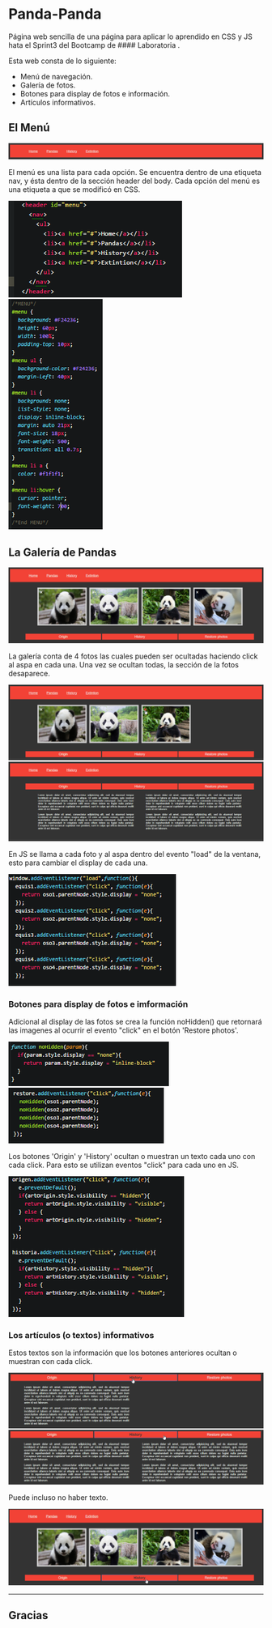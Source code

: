 # Panda-Panda

  Página web sencilla de una página para aplicar lo aprendido en CSS y JS hata el Sprint3 del Bootcamp de #### Laboratoria .

  Esta web consta de lo siguiente:

  - Menú de navegación.
  - Galería de fotos.
  - Botones para display de fotos e información.
  - Artículos informativos.

## El Menú
![Alt text](/assets/img/menu_img.png?raw=true)

  El menú es una lista para cada opción. Se encuentra dentro de una etiqueta nav, y ésta dentro de la sección header del body.
  Cada opción del menú es una etiqueta a que se modificó en CSS.

![Alt text](/assets/img/menu_html.png?raw=true)
![Alt text](/assets/img/menu_css.png?raw=true)

## La Galería de Pandas

![Alt text](/assets/img/fotos_img.png?raw=true)

  La galería conta de 4 fotos las cuales pueden ser ocultadas haciendo click al aspa en cada una. Una vez se ocultan todas, la sección de la fotos desaparece.

![Alt text](/assets/img/fotos_close.png?raw=true)
![Alt text](/assets/img/foton_none.png?raw=true)

  En JS se llama a cada foto y al aspa dentro del evento "load" de la ventana, esto para cambiar el display de cada una.

![Alt text](/assets/img/fotos_event.png?raw=true)

### Botones para display de fotos e imformación

  Adicional al display de las fotos se crea la función noHidden() que retornará las imagenes al ocurrir el evento "click" en el botón 'Restore photos'.

![Alt text](/assets/img/fotos_funcion.png?raw=true)
![Alt text](/assets/img/fotos_restore.png?raw=true)

  Los botones 'Origin' y 'History' ocultan o muestran un texto cada uno con cada click. Para esto se utilizan eventos "click" para cada uno en JS.

![Alt text](/assets/img/boton_js.png?raw=true)

### Los artículos (o textos) informativos

  Estos textos son la información que los botones anteriores ocultan o muestran con cada click.

![Alt text](/assets/img/boton_hist.png?raw=true)
![Alt text](/assets/img/boton_hist2.png?raw=true)

  Puede incluso no haber texto.

![Alt text](/assets/img/sin_texto.png?raw=true)  


----------------------------------------------------------
Gracias
----------------------------------------------------------
